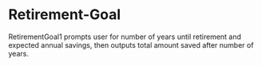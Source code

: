 # Retirement-Goal

RetirementGoal1 prompts user for number of years until retirement and expected annual savings, then outputs total amount saved after number of years.

